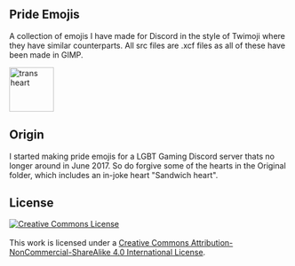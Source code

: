 ## Pride Emojis

A collection of emojis I have made for Discord in the style of Twimoji where they have similar counterparts. All src files are .xcf files as all of these have been made in GIMP.

<img alt="trans heart" height="80" src="https://gitlab.roxxers.xyz/roxxers/pride-emoijis/raw/master/Pride%20Hearts/img/transheart.png"/>

## Origin

I started making pride emojis for a LGBT Gaming Discord server thats no longer around in June 2017. So do forgive some of the hearts in the Original folder, which includes an in-joke heart "Sandwich heart".



## License 

<a rel="license" href="http://creativecommons.org/licenses/by-nc-sa/4.0/"><img alt="Creative Commons License" style="border-width:0" src="https://i.creativecommons.org/l/by-nc-sa/4.0/88x31.png" /></a><br /><br />This work is licensed under a <a rel="license" href="http://creativecommons.org/licenses/by-nc-sa/4.0/">Creative Commons Attribution-NonCommercial-ShareAlike 4.0 International License</a>.
